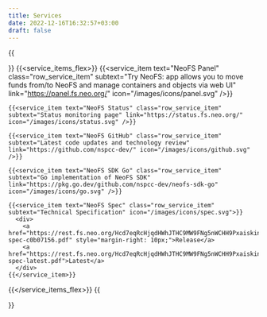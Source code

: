 ```yaml
---
title: Services
date: 2022-12-16T16:32:57+03:00
draft: false
---
```


{{<section text="服务">}}
  {{<service_items_flex>}}
    {{<service_item text="NeoFS Panel" class="row_service_item" subtext="Try NeoFS: app allows you to move funds from/to NeoFS and manage containers and objects via web UI" link="https://panel.fs.neo.org/" icon="/images/icons/panel.svg" />}}

    {{<service_item text="NeoFS Status" class="row_service_item" subtext="Status monitoring page" link="https://status.fs.neo.org/" icon="/images/icons/status.svg" />}}

    {{<service_item text="NeoFS GitHub" class="row_service_item" subtext="Latest code updates and technology review" link="https://github.com/nspcc-dev/" icon="/images/icons/github.svg" />}}

    {{<service_item text="NeoFS SDK Go" class="row_service_item" subtext="Go implementation of NeoFS SDK" link="https://pkg.go.dev/github.com/nspcc-dev/neofs-sdk-go" icon="/images/icons/go.svg" />}}

    {{<service_item text="NeoFS Spec" class="row_service_item" subtext="Technical Specification" icon="/images/icons/spec.svg">}}
      <div>
        <a href="https://rest.fs.neo.org/Hcd7eqRcHjqdHWhJTHC9MW9FNg5nWCHH9Pxaiskin5Ln/neofs-spec-c0b07156.pdf" style="margin-right: 10px;">Release</a>
        <a href="https://rest.fs.neo.org/Hcd7eqRcHjqdHWhJTHC9MW9FNg5nWCHH9Pxaiskin5Ln/neofs-spec-latest.pdf">Latest</a>
      </div>
    {{</service_item>}}
  {{</service_items_flex>}}
{{</section>}}
